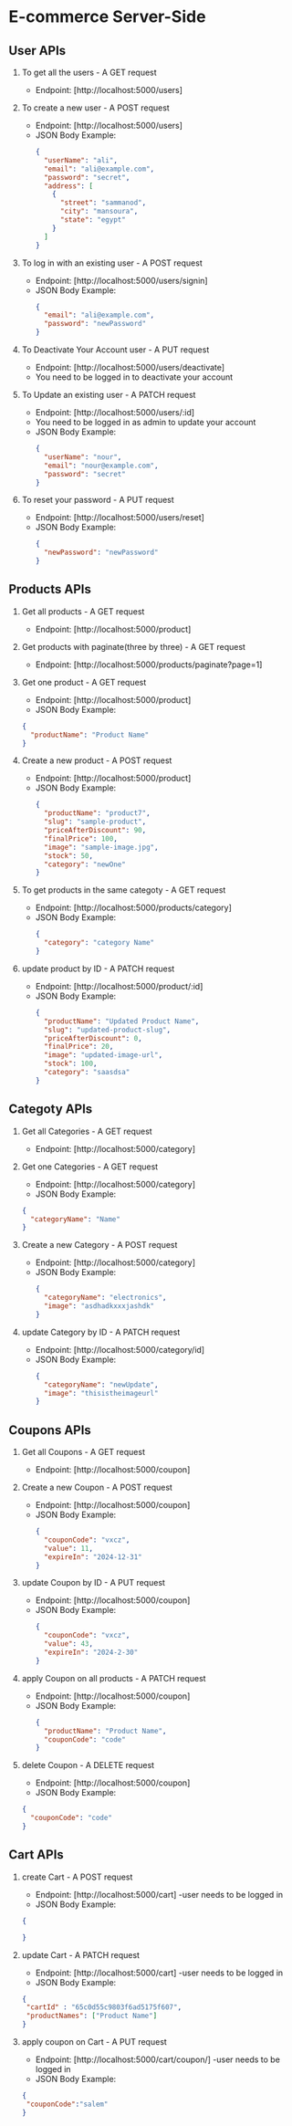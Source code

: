 # E-commerce Server-Side

## User APIs

1. To get all the users - A GET request

   - Endpoint: [http://localhost:5000/users]

2. To create a new user - A POST request

   - Endpoint: [http://localhost:5000/users]
   - JSON Body Example:
     ```json
     {
       "userName": "ali",
       "email": "ali@example.com",
       "password": "secret",
       "address": [
         {
           "street": "sammanod",
           "city": "mansoura",
           "state": "egypt"
         }
       ]
     }
     ```

3. To log in with an existing user - A POST request

   - Endpoint: [http://localhost:5000/users/signin]
   - JSON Body Example:
     ```json
     {
       "email": "ali@example.com",
       "password": "newPassword"
     }
     ```

4. To Deactivate Your Account user - A PUT request

   - Endpoint: [http://localhost:5000/users/deactivate]
   - You need to be logged in to deactivate your account

5. To Update an existing user - A PATCH request

   - Endpoint: [http://localhost:5000/users/:id]
   - You need to be logged in as admin to update your account
   - JSON Body Example:
     ```json
     {
       "userName": "nour",
       "email": "nour@example.com",
       "password": "secret"
     }
     ```

6. To reset your password - A PUT request

   - Endpoint: [http://localhost:5000/users/reset]
   - JSON Body Example:
     ```json
     {
       "newPassword": "newPassword"
     }
     ```

## Products APIs

1. Get all products - A GET request

   - Endpoint: [http://localhost:5000/product]

2. Get products with paginate(three by three) - A GET request

   - Endpoint: [http://localhost:5000/products/paginate?page=1]

3. Get one product - A GET request

   - Endpoint: [http://localhost:5000/product]
   - JSON Body Example:

   ```json
   {
     "productName": "Product Name"
   }
   ```

4. Create a new product - A POST request

   - Endpoint: [http://localhost:5000/product]
   - JSON Body Example:
     ```json
     {
       "productName": "product7",
       "slug": "sample-product",
       "priceAfterDiscount": 90,
       "finalPrice": 100,
       "image": "sample-image.jpg",
       "stock": 50,
       "category": "newOne"
     }
     ```

5. To get products in the same categoty - A GET request

   - Endpoint: [http://localhost:5000/products/category]
   - JSON Body Example:
     ```json
     {
       "category": "category Name"
     }
     ```

6. update product by ID - A PATCH request
   - Endpoint: [http://localhost:5000/product/:id]
   - JSON Body Example:
     ```json
     {
       "productName": "Updated Product Name",
       "slug": "updated-product-slug",
       "priceAfterDiscount": 0,
       "finalPrice": 20,
       "image": "updated-image-url",
       "stock": 100,
       "category": "saasdsa"
     }
     ```

## Categoty APIs

1. Get all Categories - A GET request

   - Endpoint: [http://localhost:5000/category]

2. Get one Categories - A GET request

   - Endpoint: [http://localhost:5000/category]
   - JSON Body Example:

   ```json
   {
     "categoryName": "Name"
   }
   ```

3. Create a new Category - A POST request

   - Endpoint: [http://localhost:5000/category]
   - JSON Body Example:
     ```json
     {
       "categoryName": "electronics",
       "image": "asdhadkxxxjashdk"
     }
     ```

4. update Category by ID - A PATCH request
   - Endpoint: [http://localhost:5000/category/id]
   - JSON Body Example:
     ```json
     {
       "categoryName": "newUpdate",
       "image": "thisistheimageurl"
     }
     ```

## Coupons APIs

1. Get all Coupons - A GET request

   - Endpoint: [http://localhost:5000/coupon]

2. Create a new Coupon - A POST request

   - Endpoint: [http://localhost:5000/coupon]
   - JSON Body Example:
     ```json
     {
       "couponCode": "vxcz",
       "value": 11,
       "expireIn": "2024-12-31"
     }
     ```

3. update Coupon by ID - A PUT request

   - Endpoint: [http://localhost:5000/coupon]
   - JSON Body Example:
     ```json
     {
       "couponCode": "vxcz",
       "value": 43,
       "expireIn": "2024-2-30"
     }
     ```

4. apply Coupon on all products - A PATCH request

   - Endpoint: [http://localhost:5000/coupon]
   - JSON Body Example:
     ```json
     {
       "productName": "Product Name",
       "couponCode": "code"
     }
     ```

5. delete Coupon - A DELETE request

   - Endpoint: [http://localhost:5000/coupon]
   - JSON Body Example:
   ```json
   {
     "couponCode": "code"
   }
   ```

## Cart APIs

1. create Cart - A POST request

   - Endpoint: [http://localhost:5000/cart]
   -user needs to be logged in
   - JSON Body Example:
   ```json
   {

   }
   ```

2. update Cart - A PATCH request

   - Endpoint: [http://localhost:5000/cart]
   -user needs to be logged in
   - JSON Body Example:
   ```json
   {
    "cartId" : "65c0d55c9803f6ad5175f607",
    "productNames": ["Product Name"]
   }
   ```

3. apply coupon on Cart - A PUT request

   - Endpoint: [http://localhost:5000/cart/coupon/]
   -user needs to be logged in
   - JSON Body Example:
   ```json
   {
    "couponCode":"salem"
   }
   ```
